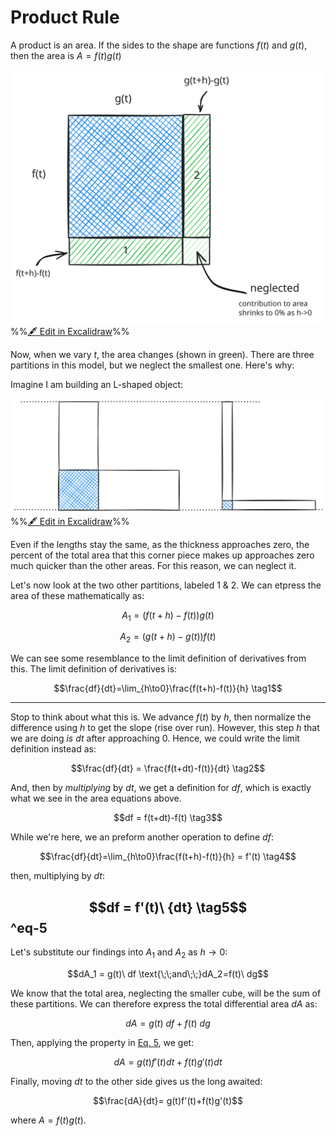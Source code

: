 # Product Rule

A product is an area. If the sides to the shape are functions $f(t)$ and $g(t)$, then the area is $A=f(t)g(t)$

![](../../../media/excalidraw/excalidraw-2025-01-13-22.22.46.excalidraw.svg)
%%[🖋 Edit in Excalidraw](../../../media/excalidraw/excalidraw-2025-01-13-22.22.46.excalidraw.md)%%

Now, when we vary $t$, the area changes (shown in green). There are three partitions in this model, but we neglect the smallest one. Here's why:

Imagine I am building an L-shaped object:

![](../../../media/excalidraw/excalidraw-2025-01-13-22.41.22.excalidraw.svg)
%%[🖋 Edit in Excalidraw](../../../media/excalidraw/excalidraw-2025-01-13-22.41.22.excalidraw.md)%%

Even if the lengths stay the same, as the thickness approaches zero, the percent of the total area that this corner piece makes up approaches zero much quicker than the other areas. For this reason, we can neglect it.

Let's now look at the two other partitions, labeled 1 & 2. We can etpress the area of these mathematically as:

$$A_1=\big( f(t+h)-f(t) \big)g(t)$$

$$A_2=\big( g(t+h)-g(t) \big)f(t)$$

We can see some resemblance to the limit definition of derivatives from this. The limit definition of derivatives is:

$$\frac{df}{dt}=\lim_{h\to0}\frac{f(t+h)-f(t)}{h} \tag1$$

--- 

Stop to think about what this is. We advance $f(t)$ by $h$, then normalize the difference using $h$ to get the slope (rise over run). However, this step $h$ that we are doing *is* $dt$ after approaching 0. Hence, we could write the limit definition instead as:

$$\frac{df}{dt} = \frac{f(t+dt)-f(t)}{dt} \tag2$$

And, then by *multiplying* by $dt$, we get a definition for $df$, which is exactly what we see in the area equations above.

$$df = f(t+dt)-f(t) \tag3$$

While we're here, we an preform another operation to define $df$:

$$\frac{df}{dt}=\lim_{h\to0}\frac{f(t+h)-f(t)}{h} = f'(t) \tag4$$

then, multiplying by $dt$:

$$df = f'(t)\ {dt} \tag5$$
^eq-5
---

Let's substitute our findings into $A_1$ and $A_2$ as $h \to 0$:

$$dA_1 = g(t)\ df \text{\;\;and\;\;}dA_2=f(t)\ dg$$

We know that the total area, neglecting the smaller cube, will be the sum of these partitions. We can therefore express the total differential area $dA$ as:

$$dA = g(t)\ df + f(t)\ dg$$

Then, applying the property in [Eq. 5](#^eq-5), we get:

$$dA = g(t)f'(t)dt + f(t)g'(t)dt$$

Finally, moving $dt$ to the other side gives us the long awaited:

$$\frac{dA}{dt}= g(t)f'(t)+f(t)g'(t)$$

where $A=f(t)g(t)$.